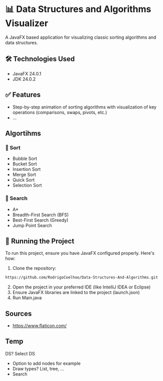 # 📊 Data Structures and Algorithms Visualizer

A JavaFX based application for visualizing classic sorting algorithms and data structures.

## 🛠️ Technologies Used
- JavaFX 24.0.1
- JDK 24.0.2

## ✅ Features
- Step-by-step animation of sorting algorithms with visualization of key operations (comparisons, swaps, pivots, etc.)
- ...

## Algortihms

### 🔄 Sort
- Bubble Sort
- Bucket Sort
- Insertion Sort
- Merge Sort
- Quick Sort
- Selection Sort

### 🔎 Search
- A*
- Breadth-First Search (BFS)
- Best-First Search (Greedy)
- Jump Point Search

## 🧪 Running the Project
To run this project, ensure you have JavaFX configured properly. Here's how:

1. Clone the repository:
```bash
https://github.com/RodrigoCoelhoo/Data-Structures-And-Algorithms.git
```

2. Open the project in your preferred IDE (like IntelliJ IDEA or Eclipse)
3. Ensure JavaFX libraries are linked to the project (launch.json)
4. Run Main.java

## Sources
- https://www.flaticon.com/


## Temp
DS?
Select DS
- Option to add nodes for example
- Draw types? List, tree, ...
- Search
